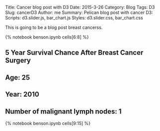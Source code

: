 Title: Cancer blog post with D3
Date: 2015-3-26
Category: Blog
Tags: D3
Slug: cancerD3
Author: me
Summary:  Pelican blog post with cancer
D3:
Scripts: d3.slider.js, bar_chart.js 
Styles: d3.slider.css, bar_chart.css

This is going to be a blog post breast cancerss.

{% notebook benson.ipynb cells[6:8] %}


<div id="chart_area" class="wrapper">
    <h2>5 Year Survival Chance After Breast Cancer Surgery</h2>
    <p class="space"></p>
    <div class="bar_chart">
    </div>
  </div>   

<!--  <div class="bar_chart">
 -->      
  <div id="sliders" class="wrapper">
    <h2 class="feature">Age: <span id="age">25</span></h2>
    <div id="age_slider"></div>
    <h2 class="feature">Year: <span id="year">2010</span></h2>
    <div id="year_slider"></div>
    <h2 class="feature">Number of malignant lymph nodes: <span id="nodes">1</span></h2>
    <div id="nodes_slider"></div>
  </div>
 
 {% notebook benson.ipynb cells[9:15] %}


